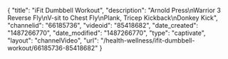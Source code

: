 {
    "title": "iFit Dumbbell Workout",
    "description": "Arnold Press\nWarrior 3 Reverse Fly\nV-sit to Chest Fly\nPlank, Tricep Kickback\nDonkey Kick",
    "channelid": "66185736",
    "videoid": "85418682",
    "date_created": "1487266770",
    "date_modified": "1487266770",
    "type": "captivate",
    "layout": "channelVideo",
    "url": "\/health-wellness\/ifit-dumbbell-workout\/66185736-85418682"
}